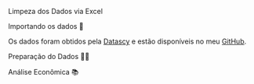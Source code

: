 Limpeza dos Dados via Excel

Importando os dados 🎲

Os dados foram obtidos pela [Datascy](https://www.datascy.com/) e estão disponíveis no meu [GitHub](https://github.com/GabrielHiss/Analise-de-Dados-Viabilidade-de-Investimentos-imobiliarios-em-Orlando/blob/main/OrlandoAirbnbRentalDataAnalytics-%20Sem%20tratamento.xlsx).

Preparação do Dados 👩‍💻

Análise Econômica 📚
